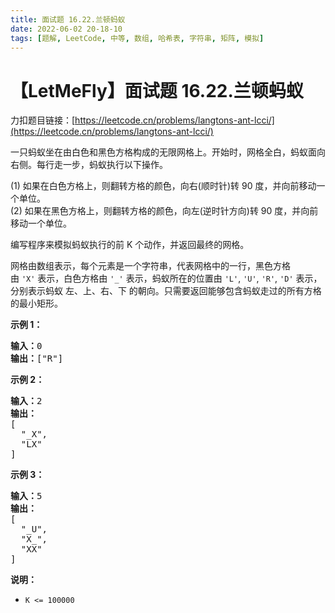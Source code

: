 ```yaml
---
title: 面试题 16.22.兰顿蚂蚁
date: 2022-06-02 20-18-10
tags: [题解, LeetCode, 中等, 数组, 哈希表, 字符串, 矩阵, 模拟]
---
```


# 【LetMeFly】面试题 16.22.兰顿蚂蚁

力扣题目链接：[https://leetcode.cn/problems/langtons-ant-lcci/](https://leetcode.cn/problems/langtons-ant-lcci/)

<p>一只蚂蚁坐在由白色和黑色方格构成的无限网格上。开始时，网格全白，蚂蚁面向右侧。每行走一步，蚂蚁执行以下操作。</p>

<p>(1) 如果在白色方格上，则翻转方格的颜色，向右(顺时针)转 90 度，并向前移动一个单位。<br />
(2) 如果在黑色方格上，则翻转方格的颜色，向左(逆时针方向)转 90 度，并向前移动一个单位。</p>

<p>编写程序来模拟蚂蚁执行的前 K 个动作，并返回最终的网格。</p>

<p>网格由数组表示，每个元素是一个字符串，代表网格中的一行，黑色方格由&nbsp;<code>'X'</code>&nbsp;表示，白色方格由&nbsp;<code>'_'</code>&nbsp;表示，蚂蚁所在的位置由&nbsp;<code>'L'</code>, <code>'U'</code>, <code>'R'</code>, <code>'D'</code>&nbsp;表示，分别表示蚂蚁&nbsp;左、上、右、下 的朝向。只需要返回能够包含蚂蚁走过的所有方格的最小矩形。</p>

<p><strong>示例 1：</strong></p>

<pre>
<strong>输入：</strong>0
<strong>输出：</strong>["R"]
</pre>

<p><strong>示例 2：</strong></p>

<pre>
<strong>输入：</strong>2
<strong>输出：
</strong>[
&nbsp; "_X",
&nbsp; "LX"
]
</pre>

<p><strong>示例 3：</strong></p>

<pre>
<strong>输入：</strong>5
<strong>输出：
</strong>[
&nbsp; "_U",
&nbsp; "X_",
&nbsp; "XX"
]
</pre>

<p><strong>说明：</strong></p>

<ul>
	<li><code>K &lt;= 100000</code></li>
</ul>


    